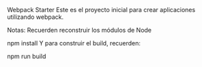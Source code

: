 Webpack Starter
Este es el proyecto inicial para crear aplicaciones utilizando webpack.

Notas:
Recuerden reconstruir los módulos de Node

npm install
Y para construir el build, recuerden:

npm run build